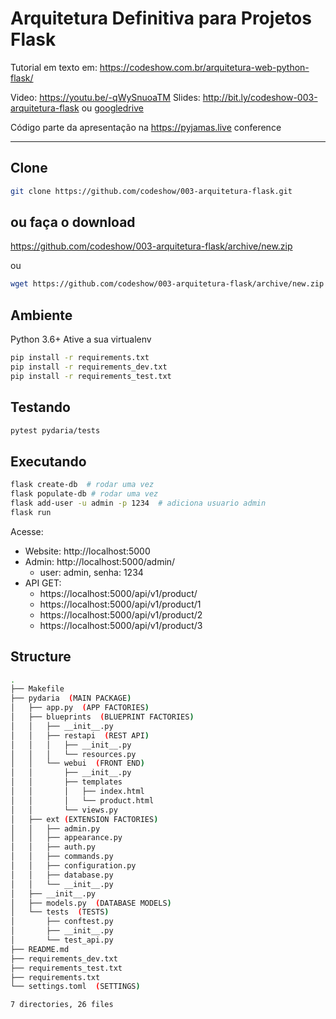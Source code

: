 # Arquitetura Definitiva para Projetos Flask

Tutorial em texto em: https://codeshow.com.br/arquitetura-web-python-flask/

Video: https://youtu.be/-qWySnuoaTM
Slides: http://bit.ly/codeshow-003-arquitetura-flask ou [googledrive](https://docs.google.com/presentation/d/e/2PACX-1vTZfj2xF3-Nf4NZO8V4HNr2rQNt0ci2kP19OT3Uhrzljl7MZj5Txl_AVlNt4upnCl3aYEJDAfiELpd7/pub?start=false&loop=false&delayms=15000)

Código parte da apresentação na https://pyjamas.live conference

---

## Clone

```bash
git clone https://github.com/codeshow/003-arquitetura-flask.git
```

## ou faça o download

https://github.com/codeshow/003-arquitetura-flask/archive/new.zip

ou

```bash
wget https://github.com/codeshow/003-arquitetura-flask/archive/new.zip
```

## Ambiente

Python 3.6+
Ative a sua virtualenv

```bash
pip install -r requirements.txt
pip install -r requirements_dev.txt
pip install -r requirements_test.txt
```

## Testando

```bash
pytest pydaria/tests
```

## Executando

```bash
flask create-db  # rodar uma vez
flask populate-db # rodar uma vez
flask add-user -u admin -p 1234  # adiciona usuario admin
flask run
```

Acesse:

- Website: http://localhost:5000
- Admin: http://localhost:5000/admin/
  - user: admin, senha: 1234
- API GET:
  - https://localhost:5000/api/v1/product/
  - https://localhost:5000/api/v1/product/1
  - https://localhost:5000/api/v1/product/2
  - https://localhost:5000/api/v1/product/3


## Structure

```bash
.
├── Makefile
├── pydaria  (MAIN PACKAGE)
│   ├── app.py  (APP FACTORIES)
│   ├── blueprints  (BLUEPRINT FACTORIES)
│   │   ├── __init__.py
│   │   ├── restapi  (REST API)
│   │   │   ├── __init__.py
│   │   │   └── resources.py
│   │   └── webui  (FRONT END)
│   │       ├── __init__.py
│   │       ├── templates
│   │       │   ├── index.html
│   │       │   └── product.html
│   │       └── views.py
│   ├── ext (EXTENSION FACTORIES)
│   │   ├── admin.py
│   │   ├── appearance.py
│   │   ├── auth.py
│   │   ├── commands.py
│   │   ├── configuration.py
│   │   ├── database.py
│   │   └── __init__.py
│   ├── __init__.py
│   ├── models.py  (DATABASE MODELS)
│   └── tests  (TESTS)
│       ├── conftest.py
│       ├── __init__.py
│       └── test_api.py
├── README.md
├── requirements_dev.txt
├── requirements_test.txt
├── requirements.txt
└── settings.toml  (SETTINGS)

7 directories, 26 files
```
